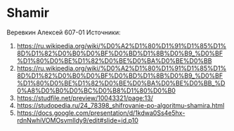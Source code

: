 # Shamir
Веревкин Алексей 607-01
Источники:
1) https://ru.wikipedia.org/wiki/%D0%A2%D1%80%D1%91%D1%85%D1%8D%D1%82%D0%B0%D0%BF%D0%BD%D1%8B%D0%B9_%D0%BF%D1%80%D0%BE%D1%82%D0%BE%D0%BA%D0%BE%D0%BB
2) https://ru.wikipedia.org/wiki/%D0%A2%D1%80%D1%91%D1%85%D1%8D%D1%82%D0%B0%D0%BF%D0%BD%D1%8B%D0%B9_%D0%BF%D1%80%D0%BE%D1%82%D0%BE%D0%BA%D0%BE%D0%BB_%D0%A8%D0%B0%D0%BC%D0%B8%D1%80%D0%B0
3) https://studfile.net/preview/10043321/page:13/
4) https://studopedia.ru/24_78398_shifrovanie-po-algoritmu-shamira.html
5) https://docs.google.com/presentation/d/1kdwa0Ss4e5hx-rdnNwhiVOMOsvmlldy9/edit#slide=id.p10
